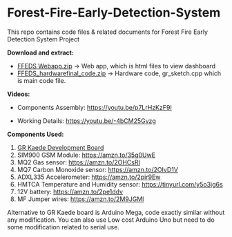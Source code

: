 # Forest-Fire-Early-Detection-System
This repo contains code files &amp; related documents for Forest Fire Early Detection System Project

**Download and extract:**</br>
- [FFEDS Webapp.zip](https://github.com/BJSingh/Forest-Fire-Early-Detection-System/blob/master/FFEDS%20webapp.zip) -> Web app, which is html files to view dashboard</br>
- [FFEDS_hardwarefinal_code.zip](https://github.com/BJSingh/Forest-Fire-Early-Detection-System/blob/master/FFEDS_hardwarefinal_code.zip) -> Hardware code, gr_sketch.cpp which is main code file.

**Videos:** 
- Components Assembly: https://youtu.be/p7LrHzKzF9I <br>

- Working Details: https://youtu.be/-4bCM25Gvzg <br>

**Components Used:**
1) [GR Kaede Development Board ](https://www.renesas.com/in/en/products/gadget-renesas/boards/gr-kaede.html)
2) SIM900 GSM Module: https://amzn.to/35q0UwE
3) MQ2 Gas sensor: https://amzn.to/2OHCsRI
4) MQ7 Carbon Monoxide sensor: https://amzn.to/2OIvD1V
5) ADXL335 Accelerometer: https://amzn.to/2pir9Ew
6) HMTCA Temperature and Humidity sensor: https://tinyurl.com/y5o3jg6s
7) 12V battery: https://amzn.to/2pe1ddv
8) MF Jumper wires:  https://amzn.to/2M9JGMl

Alternative to GR Kaede board is Arduino Mega, code exactly similar without any modification. You can also use Low cost Arduino Uno but need to do some modification related to serial use.


